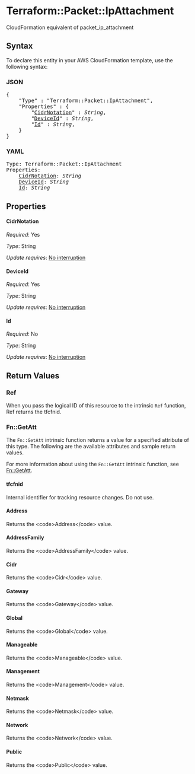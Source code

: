 # Terraform::Packet::IpAttachment

CloudFormation equivalent of packet_ip_attachment

## Syntax

To declare this entity in your AWS CloudFormation template, use the following syntax:

### JSON

<pre>
{
    "Type" : "Terraform::Packet::IpAttachment",
    "Properties" : {
        "<a href="#cidrnotation" title="CidrNotation">CidrNotation</a>" : <i>String</i>,
        "<a href="#deviceid" title="DeviceId">DeviceId</a>" : <i>String</i>,
        "<a href="#id" title="Id">Id</a>" : <i>String</i>,
    }
}
</pre>

### YAML

<pre>
Type: Terraform::Packet::IpAttachment
Properties:
    <a href="#cidrnotation" title="CidrNotation">CidrNotation</a>: <i>String</i>
    <a href="#deviceid" title="DeviceId">DeviceId</a>: <i>String</i>
    <a href="#id" title="Id">Id</a>: <i>String</i>
</pre>

## Properties

#### CidrNotation

_Required_: Yes

_Type_: String

_Update requires_: [No interruption](https://docs.aws.amazon.com/AWSCloudFormation/latest/UserGuide/using-cfn-updating-stacks-update-behaviors.html#update-no-interrupt)

#### DeviceId

_Required_: Yes

_Type_: String

_Update requires_: [No interruption](https://docs.aws.amazon.com/AWSCloudFormation/latest/UserGuide/using-cfn-updating-stacks-update-behaviors.html#update-no-interrupt)

#### Id

_Required_: No

_Type_: String

_Update requires_: [No interruption](https://docs.aws.amazon.com/AWSCloudFormation/latest/UserGuide/using-cfn-updating-stacks-update-behaviors.html#update-no-interrupt)

## Return Values

### Ref

When you pass the logical ID of this resource to the intrinsic `Ref` function, Ref returns the tfcfnid.

### Fn::GetAtt

The `Fn::GetAtt` intrinsic function returns a value for a specified attribute of this type. The following are the available attributes and sample return values.

For more information about using the `Fn::GetAtt` intrinsic function, see [Fn::GetAtt](https://docs.aws.amazon.com/AWSCloudFormation/latest/UserGuide/intrinsic-function-reference-getatt.html).

#### tfcfnid

Internal identifier for tracking resource changes. Do not use.

#### Address

Returns the &lt;code&gt;Address&lt;/code&gt; value.

#### AddressFamily

Returns the &lt;code&gt;AddressFamily&lt;/code&gt; value.

#### Cidr

Returns the &lt;code&gt;Cidr&lt;/code&gt; value.

#### Gateway

Returns the &lt;code&gt;Gateway&lt;/code&gt; value.

#### Global

Returns the &lt;code&gt;Global&lt;/code&gt; value.

#### Manageable

Returns the &lt;code&gt;Manageable&lt;/code&gt; value.

#### Management

Returns the &lt;code&gt;Management&lt;/code&gt; value.

#### Netmask

Returns the &lt;code&gt;Netmask&lt;/code&gt; value.

#### Network

Returns the &lt;code&gt;Network&lt;/code&gt; value.

#### Public

Returns the &lt;code&gt;Public&lt;/code&gt; value.

